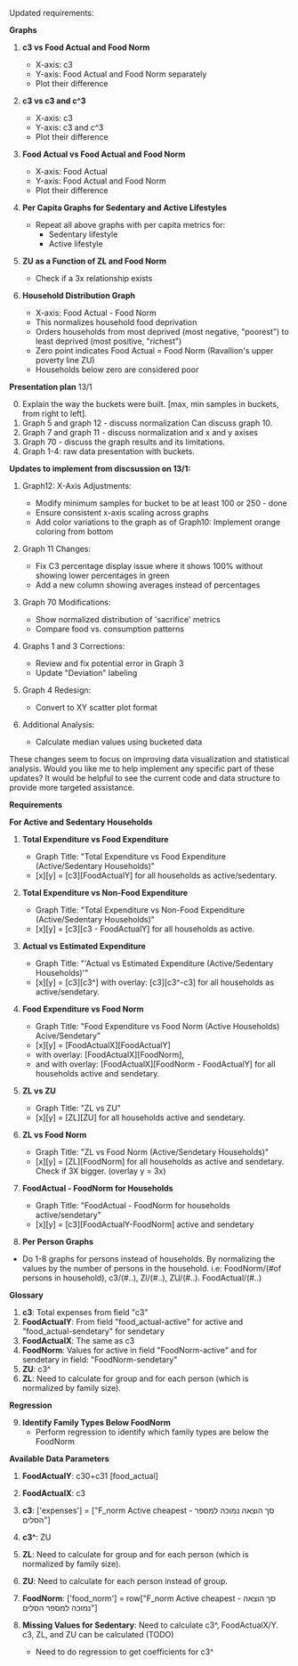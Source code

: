 Updated requirements:

**Graphs**

1. **c3 vs Food Actual and Food Norm**
   - X-axis: c3
   - Y-axis: Food Actual and Food Norm separately
   - Plot their difference

2. **c3 vs c3 and c^3**
   - X-axis: c3
   - Y-axis: c3 and c^3
   - Plot their difference

3. **Food Actual vs Food Actual and Food Norm**
   - X-axis: Food Actual
   - Y-axis: Food Actual and Food Norm
   - Plot their difference

4. **Per Capita Graphs for Sedentary and Active Lifestyles**
   - Repeat all above graphs with per capita metrics for:
     - Sedentary lifestyle
     - Active lifestyle

5. **ZU as a Function of ZL and Food Norm**
   - Check if a 3x relationship exists

6. **Household Distribution Graph**
   - X-axis: Food Actual - Food Norm
   - This normalizes household food deprivation
   - Orders households from most deprived (most negative, "poorest") to least deprived (most positive, "richest")
   - Zero point indicates Food Actual = Food Norm (Ravallion's upper poverty line ZU)
   - Households below zero are considered poor



**Presentation plan** 13/1

0. Explain the way the buckets were built.
   [max, min samples in buckets, from right to left].
1. Graph 5 and graph 12 - discuss normalization
   Can discuss graph 10.
2. Graph 7 and graph 11 - discuss normalization and x and y axises
3. Graph 70 - discuss the graph results and its limitations.
4. Graph 1-4: raw data presentation with buckets.




**Updates to implement from discsussion on 13/1:**

1. Graph12: X-Axis Adjustments:
   - Modify minimum samples for bucket  to be at least 100 or 250 - done
   - Ensure consistent x-axis scaling across graphs
   - Add color variations to the graph as of Graph10: Implement orange coloring from bottom

3. Graph 11 Changes:
   - Fix C3 percentage display issue where it shows 100% without showing lower percentages in green
   - Add a new column showing averages instead of percentages

4. Graph 70 Modifications:
   - Show normalized distribution of 'sacrifice' metrics
   - Compare food vs. consumption patterns

5. Graphs 1 and 3 Corrections:
   - Review and fix potential error in Graph 3
   - Update "Deviation" labeling

6. Graph 4 Redesign:
   - Convert to XY scatter plot format

7. Additional Analysis:
   - Calculate median values using bucketed data

These changes seem to focus on improving data visualization and statistical analysis. Would you like me to help implement any specific part of these updates? It would be helpful to see the current code and data structure to provide more targeted assistance.








**Requirements**

**For Active and Sedentary Households**

1. **Total Expenditure vs Food Expenditure**
   - Graph Title: "Total Expenditure vs Food Expenditure (Active/Sedentary Households)"
   - [x][y] = [c3][FoodActualY] for all households as active/sedentary.

2. **Total Expenditure vs Non-Food Expenditure**
   - Graph Title: "Total Expenditure vs Non-Food Expenditure (Active/Sedentary Households)"
   - [x][y] = [c3][c3 - FoodActualY] for all households as active.

3. **Actual vs Estimated Expenditure**
   - Graph Title: "'Actual vs Estimated Expenditure (Active/Sedentary Households)'"
   - [x][y] = [c3][c3^] with overlay: [c3][c3^-c3] for all households as active/sendetary.

4. **Food Expenditure vs Food Norm**
   - Graph Title: "Food Expenditure vs Food Norm (Active Households) Acive/Sendetary"
   - [x][y] = [FoodActualX][FoodActualY] 
   - with overlay: [FoodActualX][FoodNorm], 
   - and with overlay: [FoodActualX][FoodNorm - FoodActualY] for all households active and sendetary.

6. **ZL vs ZU**
   - Graph Title: "ZL vs ZU"
   - [x][y] = [ZL][ZU] for all households active and sendetary.

7. **ZL vs Food Norm**
   - Graph Title: "ZL vs Food Norm (Active/Sendetary Households)"
   - [x][y] = [ZL][FoodNorm] for all households as active and sendetary. Check if 3X bigger. (overlay y = 3x)

8. **FoodActual - FoodNorm for Households**
   - Graph Title: "FoodActual - FoodNorm for households active/sendetary"
   - [x][y] = [c3][FoodActualY-FoodNorm] active and sendetary

10. **Per Person Graphs**
   - Do 1-8 graphs for persons instead of households. By normalizing the values by the number of persons in the household. i.e: FoodNorm/(#of persons in household), c3/(#..), Zl/(#..), ZU/(#..). FoodActual/(#..)

**Glossary**

1. **c3**: Total expenses from field "c3"
2. **FoodActualY**: From field "food_actual-active" for active and "food_actual-sendetary" for sendetary
3. **FoodActualX**: The same as c3
4. **FoodNorm**: Values for active in field "FoodNorm-active" and for sendetary in field: "FoodNorm-sendetary"
5. **ZU**: c3^
6. **ZL**: Need to calculate for group and for each person (which is normalized by family size).

**Regression**

9. **Identify Family Types Below FoodNorm**
   - Perform regression to identify which family types are below the FoodNorm

**Available Data Parameters**

1. **FoodActualY**: c30+c31 [food_actual]
2. **FoodActualX**: c3
3. **c3**: ['expenses'] = ["F_norm Active cheapest - סך הוצאה נמוכה למספר הסלים"]
4. **c3^**: ZU

5. **ZL**: Need to calculate for group and for each person (which is normalized by family size).
6. **ZU**: Need to calculate for each person instead of group.

7. **FoodNorm**: ['food_norm'] = row["F_norm Active cheapest - סך הוצאה נמוכה למספר הסלים"]

8. **Missing Values for Sedentary**: Need to calculate c3^, FoodActualX/Y. c3, ZL, and ZU can be calculated (TODO)
   - Need to do regression to get coefficients for c3^

